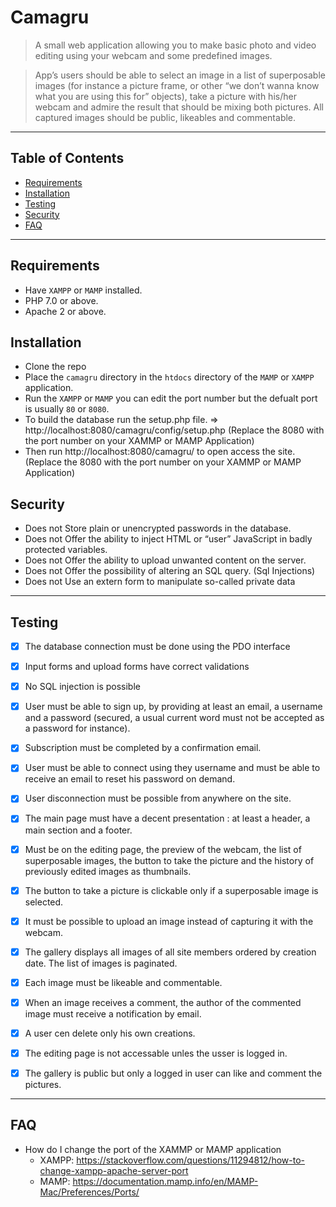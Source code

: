 # Camagru

> A small web application allowing you to make basic photo and video editing using your webcam and some predefined images.

> App’s users should be able to select an image in a list of superposable images (for instance a picture frame, or other “we don’t wanna know what you are using this for” objects), take a picture with his/her webcam and admire the result that should be mixing both pictures. All captured images should be public, likeables and commentable. </br>

---
## Table of Contents

- [Requirements](#requirements)
- [Installation](#installation)
- [Testing](#testing)
- [Security](#security)
- [FAQ](#faq)
---

## Requirements

- Have `XAMPP` or `MAMP` installed.
- PHP 7.0 or above.
- Apache 2 or above.

## Installation

- Clone the repo
- Place the `camagru` directory in the `htdocs` directory of the `MAMP` or `XAMPP` application.
- Run the `XAMPP` or `MAMP` you can edit the port number but the defualt port is usually `80` or `8080`.
- To build the database run the setup.php file. => http://localhost:8080/camagru/config/setup.php (Replace the 8080 with the port number on your XAMMP or MAMP Application)
- Then run http://localhost:8080/camagru/ to open access the site. (Replace the 8080 with the port number on your XAMMP or MAMP Application)

## Security

- Does not Store plain or unencrypted passwords in the database.
- Does not Offer the ability to inject HTML or “user” JavaScript in badly protected variables.
- Does not Offer the ability to upload unwanted content on the server.
- Does not Offer the possibility of altering an SQL query. (Sql Injections) 
- Does not Use an extern form to manipulate so-called private data

---
## Testing

- [x] The database connection must be done using the PDO interface

- [x] Input forms and upload forms have correct validations

- [x] No SQL injection is possible

- [x] User must be able to sign up, by providing at least an email, a username and a password (secured, a usual current word must not be accepted as a password for instance).

- [x] Subscription must be completed by a confirmation email.

- [x] User must be able to connect using they username and must be able to receive an email to reset his password on demand.

- [x] User disconnection must be possible from anywhere on the site.

- [x] The main page must have a decent presentation : at least a header, a main section and a footer.

- [x] Must be on the editing page, the preview of the webcam, the list of superposable images, the button to take the picture and the history of previously edited images as thumbnails.

- [x] The button to take a picture is clickable only if a superposable image is selected.

- [x] It must be possible to upload an image instead of capturing it with the webcam.

- [x] The gallery displays all images of all site members ordered by creation date. The list of images is paginated.

- [x] Each image must be likeable and commentable.

- [x] When an image receives a comment, the author of the commented image must receive a notification by email.

- [x] A user cen delete only his own creations.

- [x] The editing page is not accessable unles the usser is logged in.

- [x] The gallery is public but only a logged in user can like and comment the pictures.

---
## FAQ

- How do I change the port of the XAMMP or MAMP application 
    - XAMPP: https://stackoverflow.com/questions/11294812/how-to-change-xampp-apache-server-port
    - MAMP: https://documentation.mamp.info/en/MAMP-Mac/Preferences/Ports/
